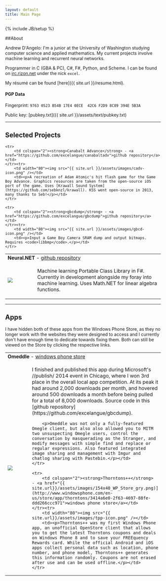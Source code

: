 ```yaml
---
layout: default
title: Main Page
---
```

{% include JB/setup %}

##About

Andrew D'Angelo: I'm a junior at the University of Washington studying computer science and applied mathematics. My current projects involve machine learning and recurrent neural networks.

Programmer in C (GBA & PC), C#, F#, Python, and Scheme. I can be found on [irc.rizon.net](http://rizon.net) under the nick `excel`.

My r&eacute;sum&eacute; can be found [here]({{ site.url }}/resume.html).

#### PGP Data

Fingerprint: `9763 0523 B54B 17E4 0ECE  42C6 F2D9 8C89 394E 5B3A`

Public key: [pubkey.txt]({{ site.url }}/assets/text/pubkey.txt)

---

## Selected Projects

<table>
	<tr>
		<td colspan="2"><strong>Neural.NET</strong> - <a href="https://github.com/excelangue/Neural.NET">github repository</a></td>
	</tr><tr>
		<td width="80"><img src="{{ site.url }}/assets/images/neuralnet-icon.png" /></td>
		<td><p>Machine learning Portable Class Library in F#. Currently in development alongside my foray into machine learning. Uses Math.NET for linear algebra functions.</p></td>
	</tr>

	<tr>
		<td colspan="2"><strong>Canabalt Advance</strong> - <a href="https://github.com/excelangue/canabaltadv">github repository</a></td>
	</tr><tr>
		<td width="80"><img src="{{ site.url }}/assets/images/cadv-icon.png" /></td>
		<td><p>A recreation of Adam Atomic's hit flash game for the Game Boy Advance. Graphics resources are taken from the open-source iOS port of the game. Uses [Krawall Sound System](https://github.com/sebknzl/krawall). KSS went open-source in 2013, many thanks to Seb!</p></td>
	</tr>

	<tr>
		<td colspan="2"><strong>gbcdump</strong> - <a href="https://github.com/excelangue/gbcdump">github repository</a></td>
	</tr><tr>
		<td width="80"><img src="{{ site.url }}/assets/images/gbcd-icon.png" /></td>
		<td><p>Input a Game Boy Camera SRAM dump and output bitmaps. Requires <code>libbmp</code>.</p></td>
	</tr>
</table>

---

## Apps

I have hidden both of these apps from the Windows Phone Store, as they no longer work with the websites they were designed to access and I currently don't have enough time to dedicate towards fixing them. Both can still be viewed on the Store by clicking the respective links.

<table>
	<tr>
		<td colspan="2"><strong>Omeddle</strong> - <a href="{{ site.url}}/assets/images/154x40_WP_Store_gry.png)](http://www.windowsphone.com/en-us/store/app/omeddle/e99fbcac-c908-43e0-87c0-2c69e394a466">windows phone store</a></td>
	</tr><tr>
		<td width="80"><img src="{{ site.url}}/assets/images/om-icon.png" /></td>
		<td><p>I finished and published this app during Microsoft's //publish/ 2014 event in Chicago, where I won 3rd place in the overall local app competition. At its peak it had around 2,000 downloads per month, and hovered around 500 downloads a month before being pulled for a total of 8,000 downloads. Source code in this [github repository](https://github.com/excelangue/gbcdump).</p>

		<p>Omeddle was not only a fully-featured Omegle client, but also also allowed you to MITM two unsuspecting Omegle users, control the conversation by masquerading as the Stranger, and modify messages with simple find and replace or regular expressions. Also featured integrated image sharing and management with Imgur and chatlog sharing with Pastebin.</p></td>
	</tr>

	<tr>
		<td colspan="2"><strong>Thorntons++</strong> - <a href="{{ site.url}}/assets/images/154x40_WP_Store_gry.png)](http://www.windowsphone.com/en-us/store/app/thorntons/3414a6e0-2f63-4697-88fe-ddd266ccc971">windows phone store</a></td>
	</tr><tr>
		<td width="80"><img src="{{ site.url}}/assets/images/tpp-icon.png" /></td>
		<td><p>Thorntons++ was my first Windows Phone app, an unofficial OpenStore client that allows you to get the latest Thorntons coupons and deals on Windows Phone 8 and to save your FREEquency Rewards card. While the official Android and iOS apps collect personal data such as location, phone number, and phone model, Thorntons++ generates this information randomly. Coupons are not erased after use and can be used offline.</p></td>
	</tr>
</table>
